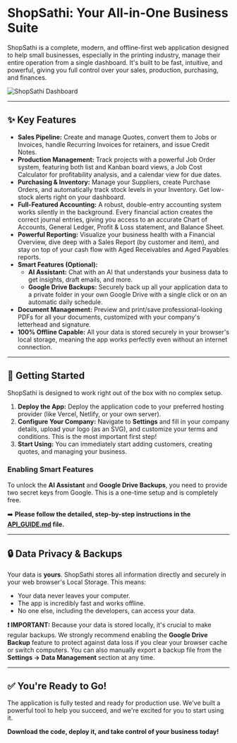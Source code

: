 # ShopSathi: Your All-in-One Business Suite

ShopSathi is a complete, modern, and offline-first web application designed to help small businesses, especially in the printing industry, manage their entire operation from a single dashboard. It's built to be fast, intuitive, and powerful, giving you full control over your sales, production, purchasing, and finances.

![ShopSathi Dashboard](https://i.imgur.com/your-dashboard-screenshot.png) <!-- Placeholder for a future screenshot -->

---

## ✨ Key Features

- **Sales Pipeline:** Create and manage Quotes, convert them to Jobs or Invoices, handle Recurring Invoices for retainers, and issue Credit Notes.
- **Production Management:** Track projects with a powerful Job Order system, featuring both list and Kanban board views, a Job Cost Calculator for profitability analysis, and a calendar view for due dates.
- **Purchasing & Inventory:** Manage your Suppliers, create Purchase Orders, and automatically track stock levels in your Inventory. Get low-stock alerts right on your dashboard.
- **Full-Featured Accounting:** A robust, double-entry accounting system works silently in the background. Every financial action creates the correct journal entries, giving you access to an accurate Chart of Accounts, General Ledger, Profit & Loss statement, and Balance Sheet.
- **Powerful Reporting:** Visualize your business health with a Financial Overview, dive deep with a Sales Report (by customer and item), and stay on top of your cash flow with Aged Receivables and Aged Payables reports.
- **Smart Features (Optional):**
  - **AI Assistant:** Chat with an AI that understands your business data to get insights, draft emails, and more.
  - **Google Drive Backups:** Securely back up all your application data to a private folder in your own Google Drive with a single click or on an automatic daily schedule.
- **Document Management:** Preview and print/save professional-looking PDFs for all your documents, customized with your company's letterhead and signature.
- **100% Offline Capable:** All your data is stored securely in your browser's local storage, meaning the app works perfectly even without an internet connection.

---

## 🚀 Getting Started

ShopSathi is designed to work right out of the box with no complex setup.

1.  **Deploy the App:** Deploy the application code to your preferred hosting provider (like Vercel, Netlify, or your own server).
2.  **Configure Your Company:** Navigate to **Settings** and fill in your company details, upload your logo (as an SVG), and customize your terms and conditions. This is the most important first step!
3.  **Start Using:** You can immediately start adding customers, creating quotes, and managing your business.

### Enabling Smart Features

To unlock the **AI Assistant** and **Google Drive Backups**, you need to provide two secret keys from Google. This is a one-time setup and is completely free.

➡️ **Please follow the detailed, step-by-step instructions in the [API_GUIDE.md](./API_GUIDE.md) file.**

---

## 🔒 Data Privacy & Backups

Your data is **yours**. ShopSathi stores all information directly and securely in your web browser's Local Storage. This means:
-   Your data never leaves your computer.
-   The app is incredibly fast and works offline.
-   No one else, including the developers, can access your data.

**❗️ IMPORTANT:** Because your data is stored locally, it's crucial to make regular backups. We strongly recommend enabling the **Google Drive Backup** feature to protect against data loss if you clear your browser cache or switch computers. You can also manually export a backup file from the **Settings -> Data Management** section at any time.

---

## ✅ You're Ready to Go!

The application is fully tested and ready for production use. We've built a powerful tool to help you succeed, and we're excited for you to start using it.

**Download the code, deploy it, and take control of your business today!**
